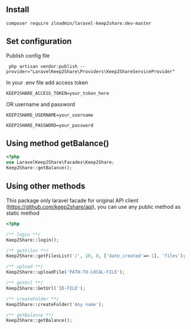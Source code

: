 ## Install
`composer require zloadmin/laravel-keep2share:dev-master`
## Set configuration
Publish config file

` php artisan vendor:publish --provider="LaravelKeep2Share\Providers\Keep2ShareServiceProvider"`

In your .env file add access token

`KEEP2SHARE_ACCESS_TOKEN=your_token_here`

OR username and password

`KEEP2SHARE_USERNAME=your_username`

`KEEP2SHARE_PASSWORD=your_password`

## Using method getBalance()
```php
<?php
use LaravelKeep2Share\Facades\Keep2Share;
Keep2Share::getBalance();
```
## Using other methods 
This package only laravel facade for original API client (https://github.com/keep2share/api), you can use any public method as static method

```php
<?php

/** login **/
Keep2Share::login();

/** getFiles **/
Keep2Share::getFilesList('/', 10, 0, ['date_created'=>-1], 'files');

/** upload **/
Keep2Share::uploadFile('PATH-TO-LOCAL-FILE');

/** getUrl **/
Keep2Share::GetUrl('ID-FILE');

/** createFolder **/
Keep2Share::createFolder('Any name');

/** getBalance **/
Keep2Share::getBalance();

```



